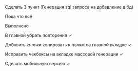 Сделать 3 пункт (Генерация sql запроса на добавление в бд)

Пока что всё




Выполнено

В главной убрать повторения    ✓

Добавить кнопки копировать к полям на главной вкладке ✓

Исправить чекбоксы на вкладке массовой генерации ✓

Сделать мобильную версию ✓ 
